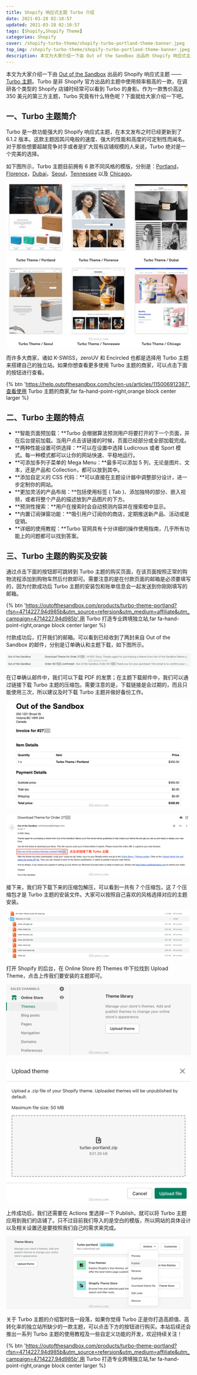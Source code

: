 ```yaml
---
title: Shopify 响应式主题 Turbo 介绍
date: 2021-03-28 02:10:57
updated: 2021-03-28 02:10:57
tags: [Shopify,Shopify Theme]
categories: Shopify
cover: /shopify-turbo-theme/shopify-turbo-portland-theme-banner.jpeg
top_img: /shopify-turbo-theme/shopify-turbo-portland-theme-banner.jpeg
description: 本文为大家介绍一下由 Out of the Sandbox 出品的 Shopify 响应式主题 —— Turbo 主题。Turbo 是非 Shopify 官方出品的主题中使用频率极高的一款，在调研各个类型的 Shopify 店铺时经常可以看到 Turbo 的身影。作为一款售价高达 350 美元的第三方主题，Turbo 究竟有什么特色呢？下面就给大家介绍一下吧。
---
```


本文为大家介绍一下由 [Out of the Sandbox](https://outofthesandbox.com/?rfsn=4714227.94d985b&utm_source=refersion&utm_medium=affiliate&utm_campaign=4714227.94d985b) 出品的 Shopify 响应式主题 —— [Turbo 主题](https://outofthesandbox.com/products/turbo-theme-portland?rfsn=4714227.94d985b&utm_source=refersion&utm_medium=affiliate&utm_campaign=4714227.94d985b)。Turbo 是非 Shopify 官方出品的主题中使用频率极高的一款，在调研各个类型的 Shopify 店铺时经常可以看到 Turbo 的身影。作为一款售价高达 350 美元的第三方主题，Turbo 究竟有什么特色呢？下面就给大家介绍一下吧。

## 一、Turbo 主题简介

Turbo 是一款功能强大的 Shopify 响应式主题，在本文发布之时已经更新到了 6.1.2 版本。这款主题因其闪电般的速度、强大的性能和高度的可定制性而闻名。对于那些想要超越竞争对手或者是扩大现有店铺规模的人来说，Turbo 绝对是一个完美的选择。

如下图所示，Turbo 主题目前拥有 6 款不同风格的模版，分别是：[Portland](https://outofthesandbox.com/products/turbo-theme-portland?rfsn=4714227.94d985b&utm_source=refersion&utm_medium=affiliate&utm_campaign=4714227.94d985b)，[Florence](https://outofthesandbox.com//products/turbo-theme-florence?rfsn=4714227.94d985b)，[Dubai](https://outofthesandbox.com/products/turbo-theme-dubai?rfsn=4714227.94d985b)，[Seoul](https://outofthesandbox.com/products/turbo-theme-seoul?rfsn=4714227.94d985b)，[Tennessee](https://outofthesandbox.com/products/turbo-theme-tennessee?rfsn=4714227.94d985b) 以及 [Chicago](https://outofthesandbox.com/products/turbo-theme-chicago?rfsn=4714227.94d985b)。

![Turbo 主题六种不同风格的模版](/shopify-turbo-theme/shopify-turbo-theme-collections.png)

而许多大商家，诸如 K-SWISS，zeroUV 和 Encircled 也都是选择用 Turbo 主题来搭建自己的独立站。如果你想查看更多使用 Turbo 主题的商家，可以点击下面的按钮进行查看。

{% btn 'https://help.outofthesandbox.com/hc/en-us/articles/115006912387',查看使用 Turbo 主题的商家,far fa-hand-point-right,orange block center larger %}

## 二、Turbo 主题的特点

- **智能页面预加载：**Turbo 会根据算法预测用户将要打开的下一个页面，并在后台提前加载。当用户点击该链接的时候，页面已经部分或全部加载完成。
- **两种性能设置可供选择：**可以在设置中选择 Ludicrous 或者 Sport 模式。每一种模式都可以让你的网站快速、平稳地运行。
- **可添加多列子菜单的 Mega Menu：**最多可以添加 5 列，无论是图片、文本，还是产品和 Collection，都可以放到其中。
- **添加自定义的 CSS 代码：**可以直接在主题设计器中调整部分设计，进一步定制你的网站。
- **更加灵活的产品布局：**包括使用标签 ( Tab )、添加独特的部分、嵌入视频，或者将整个产品的描述放到产品图片的下方。
- **预测性搜索：**用户在搜索时会自动预测内容并在搜索框中显示。
- **内置订阅弹窗功能：**吸引用户订阅你的商店，定期推送新产品、活动或是促销。
- **详细的使用教程：**Turbo 官网具有十分详细的操作使用指南，几乎所有功能上的问题都可以找到答案。

## 三、Turbo 主题的购买及安装

通过点击下面的按钮即可跳转到 Turbo 主题的购买页面，在该页面按照正常的购物流程添加到购物车然后付款即可。需要注意的是在付款页面的邮箱是必须要填写的，因为付款成功后 Turbo 主题的安装包和账单信息会一起发送到你刚刚填写的邮箱。

{% btn 'https://outofthesandbox.com/products/turbo-theme-portland?rfsn=4714227.94d985b&utm_source=refersion&utm_medium=affiliate&utm_campaign=4714227.94d985b',用 Turbo 打造专业跨境独立站,far fa-hand-point-right,orange block center larger %}

付款成功后，打开我们的邮箱。可以看到已经收到了两封来自 Out of the Sandbox 的邮件，分别是订单确认和主题下载，如下图所示。

![两封来自 Out of the Sandbox 的邮件](/shopify-turbo-theme/emails-from-out-of-the-sandbox.png)

在订单确认邮件中，我们可以下载 PDF 的发票；在主题下载邮件中，我们可以通过链接下载 Turbo 主题的压缩包。需要注意的是，下载链接是会过期的，而且只能使用三次，所以建议及时下载 Turbo 主题并做好备份工作。

![购买 Turbo 主题的电子发票](/shopify-turbo-theme/shopify-turbo-theme-invoice.png)

![点击链接下载 Turbo 主题](/shopify-turbo-theme/download-turbo-theme.png)

接下来，我们将下载下来的压缩包解压，可以看到一共有 7 个压缩包，这 7 个压缩包才是 Turbo 主题的安装文件。大家可以按照自己喜欢的风格选择对应的主题安装。

![将压缩包解压得到 7 款 Turbo 主题的安装文件](/shopify-turbo-theme/all-turbo-themes.png)

打开 Shopify 的后台，在 Online Store 的 Themes 中下拉找到 Upload Theme，点击上传我们要安装的主题即可。

![点击 Upload Theme 上传主题](/shopify-turbo-theme/shopify-upload-theme.png)

![选择 Turbo Portland 的安装包进行上传](/shopify-turbo-theme/shopify-upload-turbo-portland.png)

上传成功后，我们还需要在 Actions 里选择一下 Publish，就可以将 Turbo 主题应用到我们的店铺了。只不过目前我们导入的是空白的模版，所以网站的具体设计以及相关设置还是要按照我们自己的需求来完成。

![点击 Publish 发布主题](/shopify-turbo-theme/shopify-publish-turbo-theme.png)

关于 Turbo 主题的介绍暂时告一段落，如果你觉得 Turbo 正是你打造高颜值、高转化率的独立站所缺少的一款主题，可以点击下方的按钮进行购买。本站后续还会推出一系列 Turbo 主题的使用教程及一些自定义功能的开发，欢迎持续关注！

{% btn 'https://outofthesandbox.com/products/turbo-theme-portland?rfsn=4714227.94d985b&utm_source=refersion&utm_medium=affiliate&utm_campaign=4714227.94d985b',用 Turbo 打造专业跨境独立站,far fa-hand-point-right,orange block center larger %}
